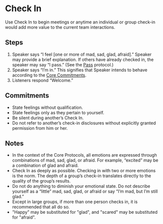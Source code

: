 # Check In
Use Check In to begin meetings or anytime an individual or group check-in would add more value to the current team interactions.

## Steps
1. Speaker says “I feel [one or more of mad, sad, glad, afraid].” Speaker may provide a brief explanation. If others have already checked in, the speaker may say “I pass.” (See the [Pass](pass.md) protocol.)
2. Speaker says “I’m in.” This signifies that Speaker intends to behave according to the [Core Commitments](../corecommitments.md).
3. Listeners respond “Welcome.”

## Commitments
* State feelings without qualification.
* State feelings only as they pertain to yourself.
* Be silent during another’s Check In.
* Do not refer to another’s check-in disclosures without explicitly granted permission from him or
her.

## Notes
* In the context of the Core Protocols, all emotions are expressed through combinations of mad, sad, glad, or afraid. For example, “excited” may be a combination of glad and afraid.
* Check In as deeply as possible. Checking in with two or more emotions is the norm. The depth of a group’s check-in translates directly to the quality of the group’s results.
* Do not do anything to diminish your emotional state. Do not describe yourself as a “little” mad, sad, glad, or afraid or say “I’m mad, but I’m still glad.”
* Except in large groups, if more than one person checks in, it is recommended that all do so.
* "Happy" may be substituted for "glad", and "scared" may be substituted for "afraid".